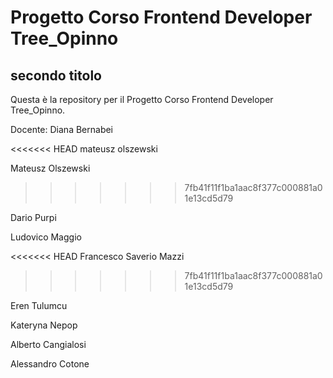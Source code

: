 # Progetto Corso Frontend Developer Tree_Opinno

## secondo titolo

Questa è la repository per il Progetto Corso Frontend Developer Tree_Opinno.

Docente: Diana Bernabei

<<<<<<< HEAD
mateusz olszewski

Mateusz Olszewski

> > > > > > > 7fb41f11f1ba1aac8f377c000881a01e13cd5d79

Dario Purpi

Ludovico Maggio

<<<<<<< HEAD
Francesco Saverio Mazzi

> > > > > > > 7fb41f11f1ba1aac8f377c000881a01e13cd5d79

Eren Tulumcu

Kateryna Nepop

Alberto Cangialosi

Alessandro Cotone
